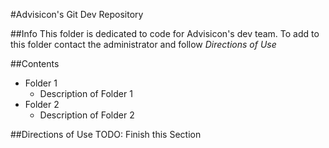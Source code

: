 #Advisicon's Git Dev Repository

##Info
This folder is dedicated to code for Advisicon's dev team. To add to this folder contact the administrator and follow *Directions of Use*

##Contents
* Folder 1
    - Description of Folder 1
* Folder 2
   - Description of Folder 2

##Directions of Use
TODO: Finish this Section